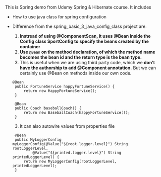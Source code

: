 This is Spring demo from Udemy Spring & Hibernate course. It includes 
- How to use java class for spring configuration  
- Difference from the spring_basic_3_java_config_class project are:
   1. **Instread of using @ComponentScan, it uses @Bean inside the Config class SportConfig to specify the beans created by the container**
   2. **Use `@Bean` on the method declaration, of which the method name becomes the bean id and the return type is the bean type.** 
   3. This is useful when we are using third party code, which we **don't have the authorship to add @Component annotation.** But we can certainly use @Bean on methods inside our own code.

   ```
   @Bean
	public FortuneService happyFortuneService() {
		return new HappyFortuneService();
	}

	@Bean
	public Coach baseballCoach() {
		return new BaseballCoach(happyFortuneService());
	}
   ```

   3. It can also autowire values from properties file
   
   ```
	@Bean
	public MyLoggerConfig myLoggerConfig(@Value("${root.logger.level}") String rootLoggerLevel,
			@Value("${printed.logger.level}") String printedLoggerLevel) {
		return new MyLoggerConfig(rootLoggerLevel, printedLoggerLevel);
	}
   ```
